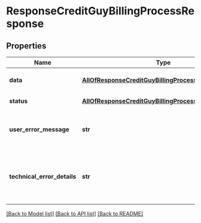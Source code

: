# ResponseCreditGuyBillingProcessResponse

## Properties
Name | Type | Description | Notes
------------ | ------------- | ------------- | -------------
**data** | [**AllOfResponseCreditGuyBillingProcessResponseData**](AllOfResponseCreditGuyBillingProcessResponseData.md) | API specific response data | [optional] 
**status** | [**AllOfResponseCreditGuyBillingProcessResponseStatus**](AllOfResponseCreditGuyBillingProcessResponseStatus.md) | Response status | [optional] 
**user_error_message** | **str** | Error message, in a user readable format | [optional] 
**technical_error_details** | **str** | Technical error details, let us know if you received this. | [optional] 

[[Back to Model list]](../README.md#documentation-for-models) [[Back to API list]](../README.md#documentation-for-api-endpoints) [[Back to README]](../README.md)

